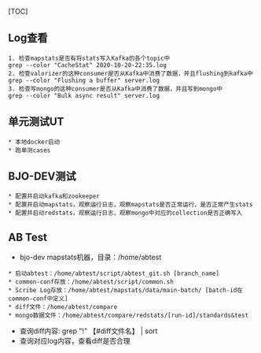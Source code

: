 [TOC]

## Log查看

```
1. 检查mapstats是否有将stats写入Kafka的各个topic中
grep --color "CacheStat" 2020-10-20-22:35.log
2. 检查valorizer的这种consumer是否从Kafka中消费了数据，并且flushing到kafka中
grep --color "Flushing a buffer" server.log
3. 检查写mongo的这种consumer是否从Kafka中消费了数据，并且写到mongo中
grep --color "Bulk async result" server.log

```

## 单元测试UT

```
* 本地docker启动
* 跑单测cases
```

## BJO-DEV测试

```
* 配置并启动kafka和zookeeper
* 配置并启动mapstats，观察运行日志，观察mapstats是否正常运行，是否正常产生stats
* 配置并启动redstats，观察运行日志，观察mongo中对应的collection是否正确写入
```

## AB Test

- bjo-dev mapstats机器，目录：/home/abtest

```
* 启动abtest：/home/abtest/script/abtest_git.sh [branch_name]
* common-conf存放：/home/abtest/script/common.sh
* Scribe Log存放：/home/abtest/mapstats/data/main-batch/ [batch-id在common-conf中定义]
* diff文件：/home/abtest/compare
* mongo数据文件：/home/abtest/compare/redstats/[run-id]/standards&test
```
* 查询diff内容:
grep "!" 【#diff文件名】 | sort
* 查询对应log内容，查看diff是否合理

